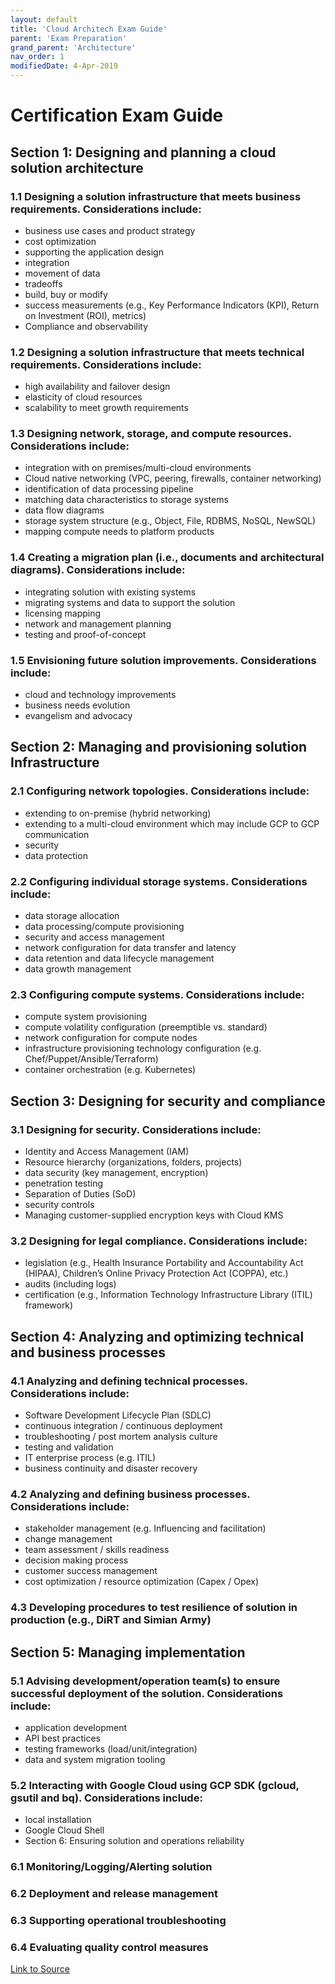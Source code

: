 ```yaml
---
layout: default
title: 'Cloud Architech Exam Guide'
parent: 'Exam Preparation'
grand_parent: 'Architecture'
nav_order: 1
modifiedDate: 4-Apr-2019
---
```

# Certification Exam Guide
## Section 1: Designing and planning a cloud solution architecture

### 1.1 Designing a solution infrastructure that meets business requirements. Considerations include:

* business use cases and product strategy
* cost optimization
* supporting the application design
* integration
* movement of data
* tradeoffs
* build, buy or modify
* success measurements (e.g., Key Performance Indicators (KPI), Return on Investment (ROI), metrics)
* Compliance and observability
### 1.2 Designing a solution infrastructure that meets technical requirements. Considerations include:

* high availability and failover design
* elasticity of cloud resources
* scalability to meet growth requirements
### 1.3 Designing network, storage, and compute resources. Considerations include:

* integration with on premises/multi-cloud environments
* Cloud native networking (VPC, peering, firewalls, container networking)
* identification of data processing pipeline
* matching data characteristics to storage systems
* data flow diagrams
* storage system structure (e.g., Object, File, RDBMS, NoSQL, NewSQL)
* mapping compute needs to platform products
### 1.4 Creating a migration plan (i.e., documents and architectural diagrams). Considerations include:

* integrating solution with existing systems
* migrating systems and data to support the solution
* licensing mapping
* network and management planning
* testing and proof-of-concept
### 1.5 Envisioning future solution improvements. Considerations include:

* cloud and technology improvements
* business needs evolution
* evangelism and advocacy
## Section 2: Managing and provisioning solution Infrastructure

### 2.1 Configuring network topologies. Considerations include:

* extending to on-premise (hybrid networking)
* extending to a multi-cloud environment which may include GCP to GCP communication
* security
* data protection
### 2.2 Configuring individual storage systems. Considerations include:

* data storage allocation
* data processing/compute provisioning
* security and access management
* network configuration for data transfer and latency
* data retention and data lifecycle management
* data growth management
### 2.3 Configuring compute systems. Considerations include:

* compute system provisioning
* compute volatility configuration (preemptible vs. standard)
* network configuration for compute nodes
* infrastructure provisioning technology configuration (e.g. Chef/Puppet/Ansible/Terraform)
* container orchestration (e.g. Kubernetes)
## Section 3: Designing for security and compliance

### 3.1 Designing for security. Considerations include:

* Identity and Access Management (IAM)
* Resource hierarchy (organizations, folders, projects)
* data security (key management, encryption)
* penetration testing
* Separation of Duties (SoD)
* security controls
* Managing customer-supplied encryption keys with Cloud KMS
### 3.2 Designing for legal compliance. Considerations include:

* legislation (e.g., Health Insurance Portability and Accountability Act (HIPAA), Children’s Online Privacy Protection Act (COPPA), etc.)
* audits (including logs)
* certification (e.g., Information Technology Infrastructure Library (ITIL) framework)
## Section 4: Analyzing and optimizing technical and business processes

### 4.1 Analyzing and defining technical processes. Considerations include:

* Software Development Lifecycle Plan (SDLC)
* continuous integration / continuous deployment
* troubleshooting / post mortem analysis culture
* testing and validation
* IT enterprise process (e.g. ITIL)
* business continuity and disaster recovery
### 4.2 Analyzing and defining business processes. Considerations include:

* stakeholder management (e.g. Influencing and facilitation)
* change management
* team assessment / skills readiness
* decision making process
* customer success management
* cost optimization / resource optimization (Capex / Opex)
### 4.3 Developing procedures to test resilience of solution in production (e.g., DiRT and Simian Army)

## Section 5: Managing implementation

### 5.1 Advising development/operation team(s) to ensure successful deployment of the solution. Considerations include:

* application development
* API best practices
* testing frameworks (load/unit/integration)
* data and system migration tooling
### 5.2 Interacting with Google Cloud using GCP SDK (gcloud, gsutil and bq). Considerations include:

* local installation
* Google Cloud Shell
* Section 6: Ensuring solution and operations reliability

### 6.1 Monitoring/Logging/Alerting solution

### 6.2 Deployment and release management

### 6.3 Supporting operational troubleshooting

### 6.4 Evaluating quality control measures


[Link to Source](https://cloud.google.com/certification/guides/professional-cloud-architect/)
